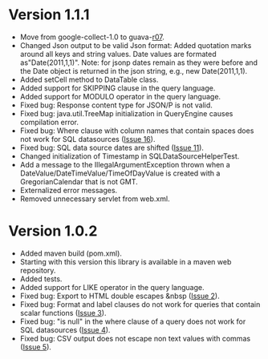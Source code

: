 # Version 1.1.1 #
  * Move from google-collect-1.0 to guava-[r07](https://code.google.com/p/google-visualization-java/source/detail?r=07).
  * Changed Json output to be valid Json format: Added quotation marks around all keys and string values. Date values are formated as"Date(2011,1,1)". Note: for jsonp dates remain as they were before and the Date object is returned in the json string, e.g., new Date(2011,1,1).
  * Added setCell method to DataTable class.
  * Added support for SKIPPING clause in the query language.
  * Added support for MODULO operator in the query language.
  * Fixed bug: Response content type for JSON/P is not valid.
  * Fixed bug: java.util.TreeMap initialization in QueryEngine causes compilation error.
  * Fixed bug: Where clause with column names that contain spaces does not work for SQL datasources ([Issue 16](https://code.google.com/p/google-visualization-java/issues/detail?id=16)).
  * Fixed bug: SQL data source dates are shifted ([Issue 11](https://code.google.com/p/google-visualization-java/issues/detail?id=11)).
  * Changed initialization of Timestamp in SQLDataSourceHelperTest.
  * Add a message to the IllegalArgumentException thrown when a DateValue/DateTimeValue/TimeOfDayValue is created with a GregorianCalendar that is not GMT.
  * Externalized error messages.
  * Removed unnecessary servlet from web.xml.


# Version 1.0.2 #
  * Added maven build (pom.xml).
  * Starting with this version this library is available in a maven web repository.
  * Added tests.
  * Added support for LIKE operator in the query language.
  * Fixed bug: Export to HTML double escapes &nbsp ([Issue 2](https://code.google.com/p/google-visualization-java/issues/detail?id=2)).
  * Fixed bug: Format and label clauses do not work for queries that contain scalar functions ([Issue 3](https://code.google.com/p/google-visualization-java/issues/detail?id=3)).
  * Fixed bug: "is null" in the where clause of a query does not work for SQL datasources ([Issue 4](https://code.google.com/p/google-visualization-java/issues/detail?id=4)).
  * Fixed bug: CSV output does not escape non text values with commas ([Issue 5](https://code.google.com/p/google-visualization-java/issues/detail?id=5)).